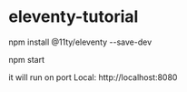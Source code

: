 ﻿# eleventy-tutorial

npm install @11ty/eleventy --save-dev

npm start

it will run on port 
Local: http://localhost:8080
